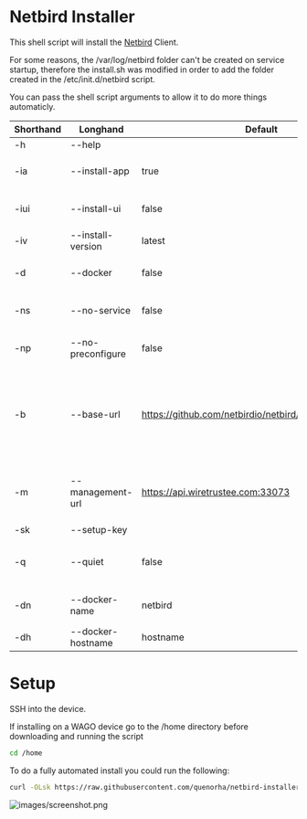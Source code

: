 # Netbird Installer

This shell script will install the [Netbird](https://netbird.io) Client.

For some reasons, the /var/log/netbird folder can't be created on service startup, therefore the install.sh was modified in order to add the folder created in the /etc/init.d/netbird script.

You can pass the shell script arguments to allow it to do more things automaticly.

| Shorthand | Longhand | Default | Description |
| --- | --- | --- | --- |
| -h | --help | | Show Help |
| -ia | --install-app | true | Install Netbird Binary |
| -iui | --install-ui | false | Install Netbird UI Binary |
| -iv | --install-version | latest | Target Install Version |
| -d | --docker | false | Install Netbird in Docker |
| -ns | --no-service | false | Don't install and start service |
| -np | --no-preconfigure | false | Don't preconfigure Netbird |
| -b | --base-url | https://github.com/netbirdio/netbird/releases/download | Base URL for binary downloads (Allows script to be used in Air-Gapped Systems) |
| -m | --management-url | https://api.wiretrustee.com:33073 | Management URL (Defaults to Netbird SaaS) |
| -sk | --setup-key | | Setup Key |
| -q | --quiet | false | Don't prompt to confirm install |
| -dn | --docker-name | netbird | Set Docker Container Name |
| -dh | --docker-hostname | hostname | Set Docker Hostname |

# Setup

SSH into the device.

If installing on a WAGO device go to the /home directory before downloading and running the script

```bash
cd /home
```

To do a fully automated install you could run the following:

```bash
curl -OLsk https://raw.githubusercontent.com/quenorha/netbird-installer/main/install.sh && sudo bash install.sh --quiet
```

![images/screenshot.png](images/screenshot.png)
